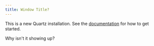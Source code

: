 ```yaml
---
title: Window Title?
---
```


This is a new Quartz installation.
See the [documentation](https://quartz.jzhao.xyz) for how to get started.

Why isn't it showing up?